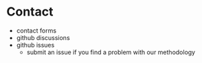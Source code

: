 # Contact

- contact forms
- github discussions
- github issues
  - submit an issue if you find a problem with our methodology